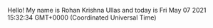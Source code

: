 Hello! My name is Rohan Krishna Ullas and today is Fri May 07 2021 15:32:34 GMT+0000 (Coordinated Universal Time)
